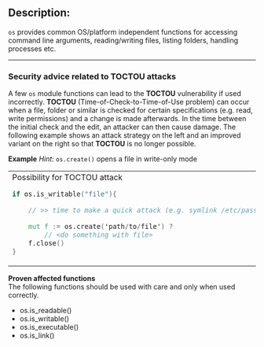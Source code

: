 ## Description:

`os` provides common OS/platform independent functions for accessing
command line arguments, reading/writing files, listing folders,
handling processes etc.

* * *


### Security advice related to TOCTOU attacks

A few `os` module functions can lead to the <b>TOCTOU</b> vulnerability if used incorrectly. 
<b>TOCTOU</b> (Time-of-Check-to-Time-of-Use problem) can occur when a file, folder or similar 
is checked for certain specifications (e.g. read, write permissions) and a change is made 
afterwards. 
In the time between the initial check and the edit, an attacker can then cause damage. 
The following example shows an attack strategy on the left and an improved variant on the right 
so that <b>TOCTOU</b> is no longer possible.


<b>Example</b>
<i>Hint</i>: `os.create()` opens a file in write-only mode

<table>
<tr>
<td>
Possibility for TOCTOU attack

```v ignore 
if os.is_writable("file"){

    // >> time to make a quick attack (e.g. symlink /etc/passwd to >file<) <<

    mut f := os.create('path/to/file') ?
        // <do something with file>
    f.close()
}
```
</td>
<td>TOCTOU not possible

```v ignore
mut f := os.create('path/to/file') or {
    println("file not writable")
}

// >> do something with file; file is locked <<

f.close()
```
</td>
</tr>
</table>

<b> Proven affected functions </b></br>
The following functions should be used with care and only when used correctly.

* os.is_readable()
* os.is_writable()
* os.is_executable()
* os.is_link()
